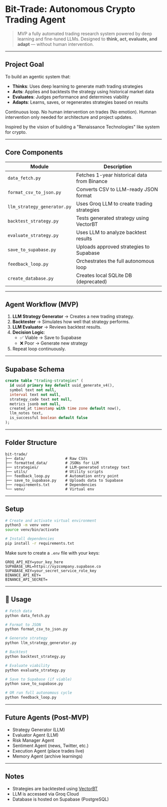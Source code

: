 # Bit-Trade: Autonomous Crypto Trading Agent

> MVP a fully automated trading research system powered by deep learning and fine-tuned LLMs. Designed to **think, act, evaluate, and adapt** — without human intervention.

---

## Project Goal

To build an agentic system that:
- **Thinks**: Uses deep learning to generate math trading strategies
- **Acts**: Applies and backtests the strategy using historical market data
- **Evaluates**: Judges performance and determines viability
- **Adapts**: Learns, saves, or regenerates strategies based on results

Continuous loop. No human intervention on trades (No emotion). Humnan intervention only needed for architecture and project updates.

Inspired by the vision of building a "Renaissance Technologies" like system for crypto.

---

## Core Components

| Module | Description |
|--------|-------------|
| `data_fetch.py` | Fetches 1-year historical data from Binance |
| `format_csv_to_json.py` | Converts CSV to LLM-ready JSON format |
| `llm_strategy_generator.py` | Uses Groq LLM to create trading strategies |
| `backtest_strategy.py` | Tests generated strategy using VectorBT |
| `evaluate_strategy.py` | Uses LLM to analyze backtest results |
| `save_to_supabase.py` | Uploads approved strategies to Supabase |
| `feedback_loop.py` | Orchestrates the full autonomous loop |
| `create_database.py` | Creates local SQLite DB (deprecated) |

---

## Agent Workflow (MVP)

1. **LLM Strategy Generator** → Creates a new trading strategy.
2. **Backtester** → Simulates how well that strategy performs.
3. **LLM Evaluator** → Reviews backtest results.
4. **Decision Logic**:
    - ✅ Viable → Save to Supabase
    - ❌ Poor → Generate new strategy 
5. Repeat loop continuously.

---

## Supabase Schema

```sql
create table "trading-strategies" (
  id uuid primary key default uuid_generate_v4(),
  symbol text not null,
  interval text not null,
  strategy_code text not null,
  metrics jsonb not null,
  created_at timestamp with time zone default now(),
  llm_notes text,
  is_successful boolean default false
);
```

---

## Folder Structure

```
bit-trade/
├── data/                  # Raw CSVs
├── formatted_data/        # JSONs for LLM
├── strategies/            # LLM-generated strategy text
├── utils/                 # Utility scripts
├── feedback_loop.py       # Automation entry point
├── save_to_supabase.py    # Uploads data to Supabase
├── requirements.txt       # Dependencies
└── venv/                  # Virtual env
```

---

## Setup

```bash
# Create and activate virtual environment
python3 -m venv venv
source venv/bin/activate

# Install dependencies
pip install -r requirements.txt
```

Make sure to create a `.env` file with your keys:

```env
GROQ_API_KEY=your_key_here
SUPABASE_URL=https://xyzcompany.supabase.co
SUPABASE_KEY=your_secret_service_role_key
BINANCE_API_KEY= 
BINANCE_API_SECRET=
```

---

## 🧪 Usage

```bash
# Fetch data
python data_fetch.py

# Format to JSON
python format_csv_to_json.py

# Generate strategy
python llm_strategy_generator.py

# Backtest
python backtest_strategy.py

# Evaluate viability
python evaluate_strategy.py

# Save to Supabase (if viable)
python save_to_supabase.py

# OR run full autonomous cycle
python feedback_loop.py
```

---

## Future Agents (Post-MVP)

- Strategy Generator (LLM)
- Evaluator Agent (LLM)
- Risk Manager Agent
- Sentiment Agent (news, Twitter, etc.)
- Execution Agent (place trades live)
- Memory Agent (archive learnings)

---

## Notes

- Strategies are backtested using [VectorBT](https://vectorbt.dev/)
- LLM is accessed via Groq Cloud
- Database is hosted on Supabase (PostgreSQL)


